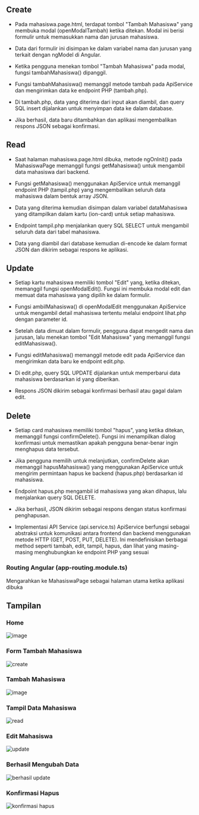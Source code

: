 ## Create
- Pada mahasiswa.page.html, terdapat tombol "Tambah Mahasiswa" yang membuka modal (openModalTambah) ketika ditekan. 
Modal ini berisi formulir untuk memasukkan nama dan jurusan mahasiswa.
- Data dari formulir ini disimpan ke dalam variabel nama dan jurusan yang terkait dengan ngModel di Angular.
- Ketika pengguna menekan tombol "Tambah Mahasiswa" pada modal, fungsi tambahMahasiswa() dipanggil.

- Fungsi tambahMahasiswa() memanggil metode tambah pada ApiService dan mengirimkan data ke endpoint PHP (tambah.php).
- Di tambah.php, data yang diterima dari input akan diambil, dan query SQL insert dijalankan untuk menyimpan data ke dalam database.
- Jika berhasil, data baru ditambahkan dan aplikasi mengembalikan respons JSON sebagai konfirmasi.

## Read
- Saat halaman mahasiswa.page.html dibuka, metode ngOnInit() pada MahasiswaPage memanggil fungsi getMahasiswa() untuk mengambil data mahasiswa dari backend.
- Fungsi getMahasiswa() menggunakan ApiService untuk memanggil endpoint PHP (tampil.php) yang mengembalikan seluruh data mahasiswa dalam bentuk array JSON.
- Data yang diterima kemudian disimpan dalam variabel dataMahasiswa yang ditampilkan dalam kartu (ion-card) untuk setiap mahasiswa.

- Endpoint tampil.php menjalankan query SQL SELECT untuk mengambil seluruh data dari tabel mahasiswa.
- Data yang diambil dari database kemudian di-encode ke dalam format JSON dan dikirim sebagai respons ke aplikasi.

## Update 
- Setiap kartu mahasiswa memiliki tombol "Edit" yang, ketika ditekan, memanggil fungsi openModalEdit(). Fungsi ini membuka modal edit dan memuat data mahasiswa yang dipilih ke dalam formulir.
- Fungsi ambilMahasiswa() di openModalEdit menggunakan ApiService untuk mengambil detail mahasiswa tertentu melalui endpoint lihat.php dengan parameter id.
- Setelah data dimuat dalam formulir, pengguna dapat mengedit nama dan jurusan, lalu menekan tombol "Edit Mahasiswa" yang memanggil fungsi editMahasiswa().

- Fungsi editMahasiswa() memanggil metode edit pada ApiService dan mengirimkan data baru ke endpoint edit.php.
- Di edit.php, query SQL UPDATE dijalankan untuk memperbarui data mahasiswa berdasarkan id yang diberikan.
- Respons JSON dikirim sebagai konfirmasi berhasil atau gagal dalam edit.

## Delete
- Setiap card mahasiswa memiliki tombol "hapus", yang ketika ditekan, memanggil fungsi confirmDelete(). Fungsi ini menampilkan dialog konfirmasi untuk memastikan apakah pengguna benar-benar ingin menghapus data tersebut.
- Jika pengguna memilih untuk melanjutkan, confirmDelete akan memanggil hapusMahasiswa() yang menggunakan ApiService untuk mengirim permintaan hapus ke backend (hapus.php) berdasarkan id mahasiswa.

- Endpoint hapus.php mengambil id mahasiswa yang akan dihapus, lalu menjalankan query SQL DELETE.
- Jika berhasil, JSON dikirim sebagai respons dengan status konfirmasi penghapusan.
- Implementasi API Service (api.service.ts)
ApiService berfungsi sebagai abstraksi untuk komunikasi antara frontend dan backend menggunakan metode HTTP (GET, POST, PUT, DELETE). Ini mendefinisikan berbagai method seperti tambah, edit, tampil, hapus, dan lihat yang masing-masing menghubungkan ke endpoint PHP yang sesuai

### Routing Angular (app-routing.module.ts)
Mengarahkan ke MahasiswaPage sebagai halaman utama ketika aplikasi dibuka

## Tampilan
### Home
![image](https://github.com/user-attachments/assets/feffd39c-2cd7-40b7-841f-0b84f3f044d9)

### Form Tambah Mahasiswa
![create](image-3.png)

### Tambah Mahasiswa
![image](https://github.com/user-attachments/assets/60a3923e-6916-4f15-b516-baa2b049c2b4)


### Tampil Data Mahasiswa
![read](image-4.png)

### Edit Mahasiswa
![update](image-5.png)

### Berhasil Mengubah Data
![berhasil update](image-6.png)

### Konfirmasi Hapus
![konfirmasi hapus](image-7.png)
